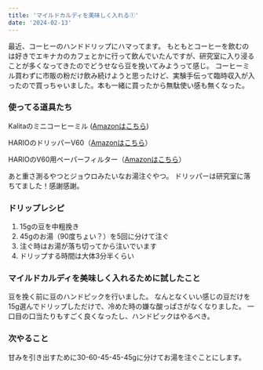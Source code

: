 ```yaml
---
title: 'マイルドカルディを美味しく入れる①'
date: '2024-02-13'
---
```


最近、コーヒーのハンドドリップにハマってます。
もともとコーヒーを飲むのは好きでエキナカのカフェとかに行って飲んでいたんですが、研究室に入り浸ることが多くなってきたのでどうせなら豆を挽いてみようって感じ。
コーヒーミル買わずに市販の粉だけ飲み続けようと思ったけど、実験手伝って臨時収入が入ったので買っちゃいました。本も一緒に買ったから無駄使い感も無くなった。

### 使ってる道具たち

Kalitaのミニコーヒーミル ([Amazonはこちら](https://www.amazon.co.jp/%E3%82%AB%E3%83%AA%E3%82%BF-%E3%82%B3%E3%83%BC%E3%83%92%E3%83%BC%E3%83%9F%E3%83%AB-%E6%89%8B%E6%8C%BD%E3%81%8D-%E3%83%9F%E3%83%8B%E3%83%9F%E3%83%AB-42005/dp/B0006BLI1I/ref=asc_df_B0006BLI1I/?tag=jpgo-22&linkCode=df0&hvadid=266394697611&hvpos=&hvnetw=g&hvrand=15749587253764377274&hvpone=&hvptwo=&hvqmt=&hvdev=c&hvdvcmdl=&hvlocint=&hvlocphy=9169660&hvtargid=pla-310032358468&psc=1&mcid=d7e49b84d65738fb9ce5208e1a439239))

HARIOのドリッパーV60（[Amazonはこちら](https://www.amazon.co.jp/HARIO-%E3%83%8F%E3%83%AA%E3%82%AA-%E3%82%B3%E3%83%BC%E3%83%92%E3%83%BC%E3%83%89%E3%83%AA%E3%83%83%E3%83%91%E3%83%BC-%E3%82%B3%E3%83%BC%E3%83%92%E3%83%BC%E3%83%89%E3%83%AA%E3%83%83%E3%83%97-VDR-01T/dp/B0BWGTYRTW/ref=sr_1_4?crid=16KDFCPQRS4WG&keywords=v60&qid=1707817513&s=home&sprefix=V60%2Ckitchen%2C207&sr=1-4&th=1)）

HARIOのV60用ペーパーフィルター（[Amazonはこちら](https://www.amazon.co.jp/HARIO-%E3%83%8F%E3%83%AA%E3%82%AA-V60-%E3%83%9A%E3%83%BC%E3%83%91%E3%83%BC%E3%83%95%E3%82%A3%E3%83%AB%E3%82%BF%E3%83%BC-VCF-01-100W/dp/B001U7CVEA/ref=sr_1_4?crid=UJ16ZYQAW9C3&keywords=v60+%E3%83%9A%E3%83%BC%E3%83%91%E3%83%BC%E3%83%95%E3%82%A3%E3%83%AB%E3%82%BF%E3%83%BC&qid=1707817578&s=home&sprefix=v60%2Ckitchen%2C187&sr=1-4)）

あと重さ測るやつとジョウロみたいなお湯注ぐやつ。
ドリッパーは研究室に落ちてました！感謝感謝。

### ドリップレシピ
1. 15gの豆を中粗挽き
2. 45gのお湯（90度ちょい？）を5回に分けて注ぐ
3. 注ぐ時はお湯が落ち切ってから注いでいます
4. ドリップする時間は大体3分半くらい

### マイルドカルディを美味しく入れるために試したこと
豆を挽く前に豆のハンドピックを行いました。
なんとなくいい感じの豆だけを15g選んでドリップしただけで、冷めた時の嫌な酸っぱさがなくなりました。
一口目の口当たりもすごく良くなったし、ハンドピックはやるべき。

### 次やること
甘みを引き出すために30-60-45-45-45gに分けてお湯を注ぐことにします。